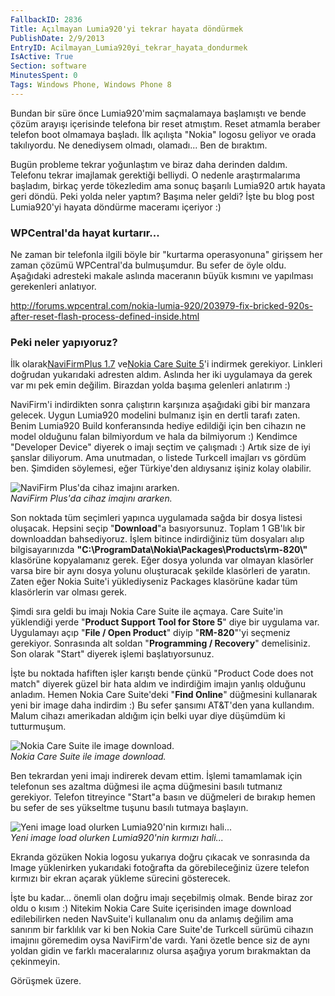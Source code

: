```yaml
---
FallbackID: 2836
Title: Açılmayan Lumia920'yi tekrar hayata döndürmek
PublishDate: 2/9/2013
EntryID: Acilmayan_Lumia920yi_tekrar_hayata_dondurmek
IsActive: True
Section: software
MinutesSpent: 0
Tags: Windows Phone, Windows Phone 8
---
```

Bundan bir süre önce Lumia920'mim saçmalamaya başlamıştı ve bende çözüm
arayışı içerisinde telefona bir reset atmıştım. Reset atmamla beraber
telefon boot olmamaya başladı. İlk açılışta "Nokia" logosu geliyor ve
orada takılıyordu. Ne denediysem olmadı, olamadı... Ben de bıraktım.

Bugün probleme tekrar yoğunlaştım ve biraz daha derinden daldım.
Telefonu tekrar imajlamak gerektiği belliydi. O nedenle araştırmalarıma
başladım, birkaç yerde tökezledim ama sonuç başarılı Lumia920 artık
hayata geri döndü. Peki yolda neler yaptım? Başıma neler geldi? İşte bu
blog post Lumia920'yi hayata döndürme maceramı içeriyor :)

### WPCentral'da hayat kurtarır...

Ne zaman bir telefonla ilgili böyle bir "kurtarma operasyonuna" girişsem
her zaman çözümü WPCentral'da bulmuşumdur. Bu sefer de öyle oldu.
Aşağıdaki adresteki makale aslında maceranın büyük kısmını ve yapılması
gerekenleri anlatıyor.

<http://forums.wpcentral.com/nokia-lumia-920/203979-fix-bricked-920s-after-reset-flash-process-defined-inside.html>

### Peki neler yapıyoruz?

İlk olarak[NaviFirmPlus 1.7](http://www.filedropper.com/navifirmplus17)
ve[Nokia Care Suite
5](http://www.filedropper.com/nokiacaresuite5020124545)'i indirmek
gerekiyor. Linkleri doğrudan yukarıdaki adresten aldım. Aslında her iki
uygulamaya da gerek var mı pek emin değilim. Birazdan yolda başıma
gelenleri anlatırım :)

NaviFirm'i indirdikten sonra çalıştırın karşınıza aşağıdaki gibi bir
manzara gelecek. Uygun Lumia920 modelini bulmanız işin en dertli tarafı
zaten. Benim Lumia920 Build konferansında hediye edildiği için ben
cihazın ne model olduğunu falan bilmiyordum ve hala da bilmiyorum :)
Kendimce "Developer Device" diyerek o imajı seçtim ve çalışmadı :) Artık
size de iyi şanslar diliyorum. Ama unutmadan, o listede Turkcell
imajları vs gördüm ben. Şimdiden söylemesi, eğer Türkiye'den aldıysanız
işiniz kolay olabilir.

![NaviFirm Plus'da cihaz imajını
ararken.](http://cdn.daron.yondem.com/assets/2836/lumia_1.png)\
*NaviFirm Plus'da cihaz imajını ararken.*

Son noktada tüm seçimleri yapınca uygulamada sağda bir dosya listesi
oluşacak. Hepsini seçip "**Download**"a basıyorsunuz. Toplam 1 GB'lık
bir downloaddan bahsediyoruz. İşlem bitince indirdiğiniz tüm dosyaları
alıp bilgisayarınızda
**"C:\\ProgramData\\Nokia\\Packages\\Products\\rm-820\\"** klasörüne
kopyalamanız gerek. Eğer dosya yolunda var olmayan klasörler varsa bire
bir aynı dosya yolunu oluşturacak şekilde klasörleri de yaratın. Zaten
eğer Nokia Suite'i yüklediyseniz Packages klasörüne kadar tüm
klasörlerin var olması gerek.

Şimdi sıra geldi bu imajı Nokia Care Suite ile açmaya. Care Suite'in
yüklendiği yerde "**Product Support Tool for Store 5**" diye bir
uygulama var. Uygulamayı açıp "**File / Open Product**" diyip
"**RM-820**"'yi seçmeniz gerekiyor. Sonrasında alt soldan "**Programming
/ Recovery**" demelisiniz. Son olarak "Start" diyerek işlemi
başlatıyorsunuz.

İşte bu noktada hafiften işler karıştı bende çünkü "Product Code does
not match" diyerek güzel bir hata aldım ve indirdiğim imajın yanlış
olduğunu anladım. Hemen Nokia Care Suite'deki "**Find Online**"
düğmesini kullanarak yeni bir image daha indirdim :) Bu sefer şansımı
AT&T'den yana kullandım. Malum cihazı amerikadan aldığım için belki uyar
diye düşümdüm ki tutturmuşum.

![Nokia Care Suite ile image
download.](http://cdn.daron.yondem.com/assets/2836/lumia_3.png)\
*Nokia Care Suite ile image download.*

Ben tekrardan yeni imajı indirerek devam ettim. İşlemi tamamlamak için
telefonun ses azaltma düğmesi ile açma düğmesini basılı tutmanız
gerekiyor. Telefon titreyince "Start"a basın ve düğmeleri de bırakıp
hemen bu sefer de ses yükseltme tuşunu basılı tutmaya başlayın.

![Yeni image load olurken Lumia920'nin kırmızı
hali...](http://cdn.daron.yondem.com/assets/2836/lumia_4.jpg)\
*Yeni image load olurken Lumia920'nin kırmızı hali...*

Ekranda gözüken Nokia logosu yukarıya doğru çıkacak ve sonrasında da
Image yüklenirken yukarıdaki fotoğrafta da görebileceğiniz üzere telefon
kırmızı bir ekran açarak yükleme sürecini gösterecek.

İşte bu kadar... önemli olan doğru imajı seçebilmiş olmak. Bende biraz
zor oldu o kısım :) Nitekim Nokia Care Suite içerisinden image download
edilebilirken neden NavSuite'i kullanalım onu da anlamış değilim ama
sanırım bir farklılık var ki ben Nokia Care Suite'de Turkcell sürümü
cihazın imajınıı göremedim oysa NaviFirm'de vardı. Yani özetle bence siz
de aynı yoldan gidin ve farklı maceralarınız olursa aşağıya yorum
bırakmaktan da çekinmeyin.

Görüşmek üzere.



